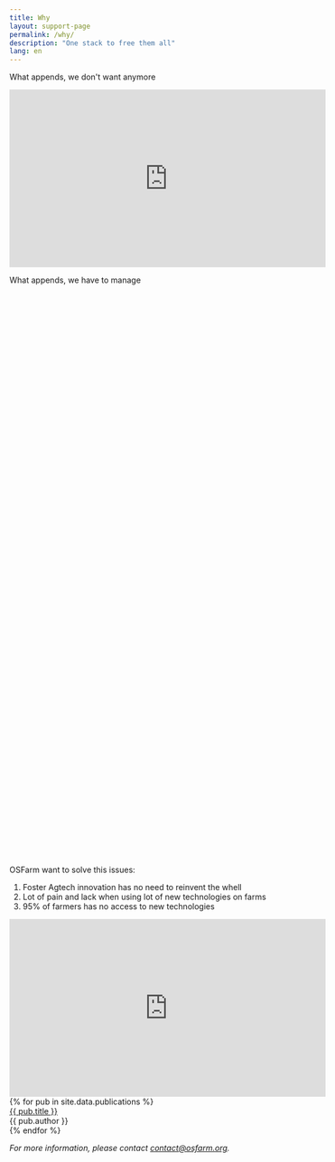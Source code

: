 ```yaml
---
title: Why
layout: support-page
permalink: /why/
description: "One stack to free them all"
lang: en
---
```

<div class="col-md-8 mx-auto">
<p class="alt-h2 text-center mb-3 mt-lg-6">What appends, we don't want anymore</p>
<div class="embed-responsive embed-responsive-16by9">
    <iframe class="embed-responsive-item" width="560" height="315"
      src="https://www.youtube.com/embed/jaOS6bGta7M?si=iEW0fuUVhawVOSOE" frameborder="0" allowfullscreen="">
    </iframe>
</div>
</div>

<p class="alt-h2 text-center mb-3 mt-lg-6">What appends, we have to manage</p>
<div id="graphcontainer1" style="height: 500px"></div>
<div id="graphcontainer2" style="height: 500px"></div>
<script>
    const chart = Highcharts.chart('graphcontainer1', {
      //plot options code with type: 'datetime'
      plotOptions: {
        series: {
          pointStart: Date.UTC(2000, 0, 1),
          pointInterval: 24 * 3600 * 1000 * 365 * 10
        }
      },
      type: 'line',
      tooltip: {
        shared: true,
        split: false,
        enabled: true,
      },
      title: { text: 'People to feed VS Working force (WW)'},
      xAxis: {
        type: 'datetime'
      },
      series: [{
          name: 'People to feed (B)',
          data: [4, 5, 6, 7.5, 9],
        },
        { 
          name: 'Working force in agriculture (%)',
          data: [5, 4, 3, 2, 1],
        }
      ]
    });
    const chart1 = Highcharts.chart('graphcontainer2', {
      //plot options code with type: 'datetime'
      plotOptions: {
        series: {
          pointStart: Date.UTC(2000, 0, 1),
          pointInterval: 24 * 3600 * 1000 * 365 * 5
        }
      },
      type: 'line',
      tooltip: {
        shared: true,
        split: false,
        enabled: true,
      },
      title: { text: 'Farmer adoption VS Solutions present in market (FR)'},
      xAxis: {
        type: 'datetime'
      },
      series: [{
          name: 'Solutions in market (FR - indicator)',
          data: [5, 9, 28, 60, 100],
        },
        { 
          name: 'Adoption of new technologies by farmers (%)',
          data: [5, 7, 9, 10, 11],
        }
      ]
    });
  </script>

  <section id="get-started" class="mini-section mt-6">
  <div class="container-lg p-responsive">
    <p class="alt-h2 text-center mb-3 mt-lg-6">OSFarm want to solve this issues:</p>
    <ol class="ml-3 ml-lg-0">
      <li class="alt-lead text-gray text-center col-md-10 mx-auto">Foster Agtech innovation has no need to reinvent the whell</li>
      <li class="alt-lead text-gray text-center col-md-10 mx-auto">Lot of pain and lack when using lot of new technologies on farms</li>
      <li class="alt-lead text-gray text-center col-md-10 mx-auto">95% of farmers has no access to new technologies</li>
    </ol>
  </div>
</section>

<div class="col-md-8 mx-auto">
  <div class="embed-responsive embed-responsive-16by9">
    <iframe class="embed-responsive-item" width="560" height="315"
      src="https://www.youtube.com/embed/iZC-kWKPY_M" frameborder="0" allowfullscreen="">
    </iframe>
  </div>
  {% for pub in site.data.publications %}
    <div class="quote">
      <a href="{{ pub.url }}" target="_blank">{{ pub.title }}</a>
      <br><span>{{ pub.author }}</span>
    </div>  
  {% endfor %}
  <p><em>
    For more information, please contact <a href="mailto:contact@osfarm.org">contact@osfarm.org</a>.
  </em>
  </p>
</div>
<div class="my-5">&nbsp;<div>
